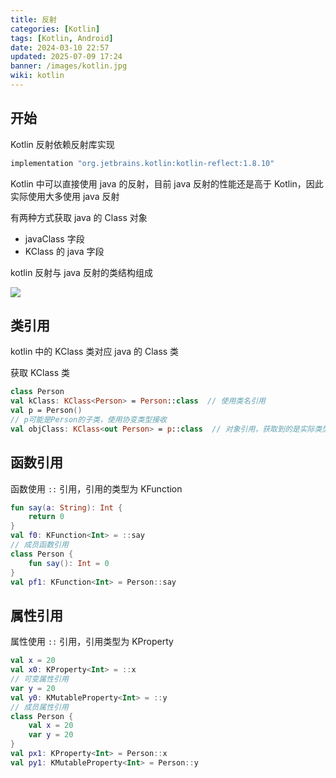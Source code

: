 ```yaml
---
title: 反射
categories: [Kotlin]
tags: [Kotlin, Android]
date: 2024-03-10 22:57
updated: 2025-07-09 17:24
banner: /images/kotlin.jpg
wiki: kotlin
---
```

## 开始

Kotlin 反射依赖反射库实现

``` groovy
implementation "org.jetbrains.kotlin:kotlin-reflect:1.8.10"
```

Kotlin 中可以直接使用 java 的反射，目前 java 反射的性能还是高于 Kotlin，因此实际使用大多使用 java 反射

有两种方式获取 java 的 Class 对象

- javaClass 字段
- KClass 的 java 字段

kotlin 反射与 java 反射的类结构组成

![](kotlin-反射-1751822808903.png)

## 类引用

kotlin 中的 KClass 类对应 java 的 Class 类

获取 KClass 类

``` kotlin
class Person
val kClass: KClass<Person> = Person::class  // 使用类名引用
val p = Person()
// p可能是Person的子类，使用协变类型接收
val objClass: KClass<out Person> = p::class  // 对象引用，获取到的是实际类型
```

## 函数引用

函数使用 `::` 引用，引用的类型为 KFunction

``` kotlin
fun say(a: String): Int {
    return 0
}
val f0: KFunction<Int> = ::say
// 成员函数引用
class Person {
    fun say(): Int = 0
}
val pf1: KFunction<Int> = Person::say
```

## 属性引用

属性使用 `::` 引用，引用类型为 KProperty

``` kotlin
val x = 20
val x0: KProperty<Int> = ::x
// 可变属性引用
var y = 20
val y0: KMutableProperty<Int> = ::y
// 成员属性引用
class Person {
    val x = 20
    var y = 20
}
val px1: KProperty<Int> = Person::x
val py1: KMutableProperty<Int> = Person::y
```
